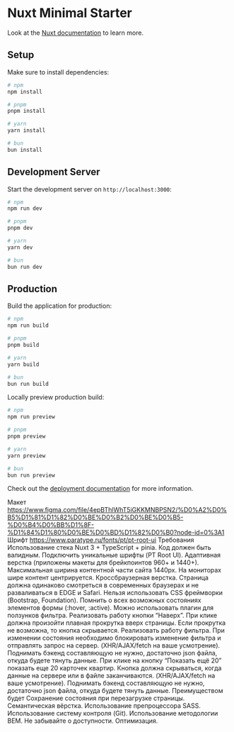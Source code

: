 # Nuxt Minimal Starter

Look at the [Nuxt documentation](https://nuxt.com/docs/getting-started/introduction) to learn more.

## Setup

Make sure to install dependencies:

```bash
# npm
npm install

# pnpm
pnpm install

# yarn
yarn install

# bun
bun install
```

## Development Server

Start the development server on `http://localhost:3000`:

```bash
# npm
npm run dev

# pnpm
pnpm dev

# yarn
yarn dev

# bun
bun run dev
```

## Production

Build the application for production:

```bash
# npm
npm run build

# pnpm
pnpm build

# yarn
yarn build

# bun
bun run build
```

Locally preview production build:

```bash
# npm
npm run preview

# pnpm
pnpm preview

# yarn
yarn preview

# bun
bun run preview
```

Check out the [deployment documentation](https://nuxt.com/docs/getting-started/deployment) for more information.

Макет
https://www.figma.com/file/4epBThlWhT5iGKKMNBPSN2/%D0%A2%D0%B5%D1%81%D1%82%D0%BE%D0%B2%D0%BE%D0%B5-%D0%B4%D0%BB%D1%8F-%D1%84%D1%80%D0%BE%D0%BD%D1%82%D0%B0?node-id=0%3A1
Шрифт
https://www.paratype.ru/fonts/pt/pt-root-ui
Требования
Использование стека Nuxt 3 + TypeScript + pinia.
Код должен быть валидным.
Подключить уникальные шрифты (PT Root UI).
Адаптивная верстка (приложены макеты для брейкпоинтов 960+ и 1440+).
Максимальная ширина контентной части сайта 1440px. На мониторах шире контент центрируется.
Кроссбраузерная верстка. Страница должна одинаково смотреться в современных браузерах и не разваливаться в EDGE и Safari.
Нельзя использовать CSS фреймворки (Bootstrap, Foundation).
Помнить о всех возможных состояниях элементов формы (:hover, :active).
Можно использовать плагин для ползунков фильтра.
Реализовать работу кнопки “Наверх”. При клике должна произойти плавная прокрутка вверх страницы. Если прокрутка не возможна, то кнопка скрывается.
Реализовать работу фильтра. При изменении состояния необходимо блокировать изменение фильтра и отправлять запрос на сервер. (XHR/AJAX/fetch на ваше усмотрение). Поднимать бэкенд составляющую не нужно, достаточно json файла, откуда будете тянуть данные.
При клике на кнопку “Показать ещё 20” показать еще 20 карточек квартир. Кнопка должна скрываться, когда данные на сервере или в файле заканчиваются. (XHR/AJAX/fetch на ваше усмотрение). Поднимать бэкенд составляющую не нужно, достаточно json файла, откуда будете тянуть данные.
Преимуществом будет
Сохранение состояния при перезагрузке страницы.
Семантическая вёрстка.
Использование препроцессора SASS.
Использование систему контроля (Git).
Использование методологии BEM.
Не забывайте о доступности.
Оптимизация.
